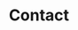 ---
layout: default
permalink: "/contact"
title: "Contact"
description: "What the heck have I been doing all this time?"
---